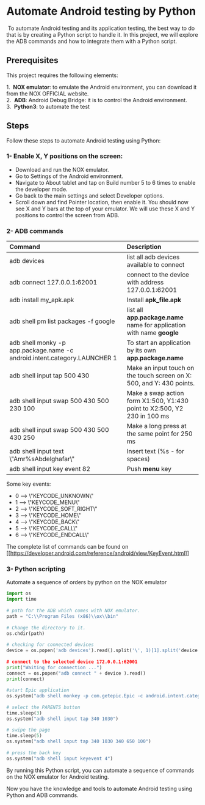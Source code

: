 # Automate Android testing by Python
 To automate Android testing and its application testing, the best way to do that is by creating a Python script to handle it. In this project, we will explore the ADB commands and how to integrate them with a Python script.  
  
## Prerequisites  
  
This project requires the following elements:  
  
1.  **NOX emulator**: to emulate the Android environment, you can download it from the NOX OFFICIAL website.   
2.  **ADB**: Android Debug Bridge: it is to control the Android environment.  
3.  **Python3**: to automate the test  
  
## Steps  
  
Follow these steps to automate Android testing using Python:  
  
### 1- Enable X, Y positions on the screen:  
  
- Download and run the NOX emulator.  
- Go to Settings of the Android environment.  
- Navigate to About tablet and tap on Build number 5 to 6 times to enable the developer mode.  
- Go back to the main settings and select Developer options.  
- Scroll down and find Pointer location, then enable it. You should now see X and Y bars at the top of your emulator. We will use these X and Y positions to control the screen from ADB.  
  
### 2- ADB commands  
  
| Command | Description |  
|:----------------|:-------------------|  
| adb devices | list all adb devices available to connect |  
| adb connect 127.0.0.1:62001 | connect to the device with address 127.0.0.1:62001 |  
| adb install my\_apk.apk | Install **apk\_file.apk** |  
| adb shell pm list packages -f google | list all **app.package.name** name for application with name **google** |  
| adb shell monky -p app.package.name -c android.intent.category.LAUNCHER 1 | To start an application by its own **app.package.name**|  
| adb shell input tap 500 430 | Make an input touch on the touch screen on X: 500, and Y: 430 points.  
| adb shell input swap 500 430 500 230 100 | Make a swap action form X1:500, Y1:430 point to X2:500, Y2 230 in 100 ms|  
| adb shell input swap 500 430 500 430 250 | Make a long press at the same point for 250 ms|  
| adb shell input text \\"Amr%sAbdelghafar\\" | Insert text (%s - for spaces) |  
| adb shell input key event 82 | Push **menu** key |  
  
Some key events:  
  
- 0 --> \\"KEYCODE\_UNKNOWN\\"  
- 1 --> \\"KEYCODE\_MENU\\"  
- 2 --> \\"KEYCODE\_SOFT\_RIGHT\\"  
- 3 --> \\"KEYCODE\_HOME\\"  
- 4 --> \\"KEYCODE\_BACK\\"  
- 5 --> \\"KEYCODE\_CALL\\"  
- 6 --> \\"KEYCODE\_ENDCALL\\"  
  
The complete list of commands can be found on
[[https://developer.android.com/reference/android/view/KeyEvent.html]]
  
### 3- Python scripting  
  
Automate a sequence of orders by python on the NOX emulator  
```python  
import os  
import time  
  
# path for the ADB which comes with NOX emulator.  
path = "C:\\Program Files (x86)\\ox\\bin"  
  
# Change the directory to it.  
os.chdir(path)  
  
# checking for connected devices  
device = os.popen('adb devices').read().split('\', 1)[1].split('device')[0].strip()  
  
# connect to the selected device 172.0.0.1:62001  
print("Waiting for connection ...")  
connect = os.popen("adb connect " + device ).read()  
print(connect)  
  
#start Epic application  
os.system("adb shell monkey -p com.getepic.Epic -c android.intent.category.LAUNCHER 1")  
  
# select the PARENTS button  
time.sleep(3)  
os.system("adb shell input tap 340 1030")  
  
# swipe the page  
time.sleep(5)  
os.system("adb shell input tap 340 1030 340 650 100")  
  
# press the back key   
os.system("adb shell input keyevent 4")  
```  
  
By running this Python script, you can automate a sequence of commands on the NOX emulator for Android testing.  
  
Now you have the knowledge and tools to automate Android testing using Python and ADB commands.